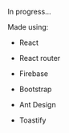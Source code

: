 In progress...

Made using:

- React
- React router
- Firebase

- Bootstrap
- Ant Design
- Toastify
